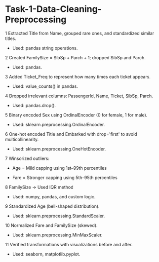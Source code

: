# Task-1-Data-Cleaning-Preprocessing

1 Extracted Title from Name, grouped rare ones, and standardized similar titles.
* Used: pandas string operations.

2 Created FamilySize = SibSp + Parch + 1; dropped SibSp and Parch.
 * Used: pandas.

3 Added Ticket_Freq to represent how many times each ticket appears.
* Used: value_counts() in pandas.

4 Dropped irrelevant columns: PassengerId, Name, Ticket, SibSp, Parch.
* Used: pandas.drop().

5 Binary encoded Sex using OrdinalEncoder (0 for female, 1 for male).
*  Used: sklearn.preprocessing.OrdinalEncoder.

6 One-hot encoded Title and Embarked with drop='first' to avoid multicollinearity.
*  Used: sklearn.preprocessing.OneHotEncoder.

7 Winsorized outliers:

* Age = Mild capping using 1st–99th percentiles

* Fare = Stronger capping using 5th–95th percentiles

8 FamilySize → Used IQR method
 * Used: numpy, pandas, and custom logic.

9 Standardized Age (bell-shaped distribution).
* Used: sklearn.preprocessing.StandardScaler.

10 Normalized Fare and FamilySize (skewed).
* Used: sklearn.preprocessing.MinMaxScaler.

11 Verified transformations with visualizations before and after.
* Used: seaborn, matplotlib.pyplot.

